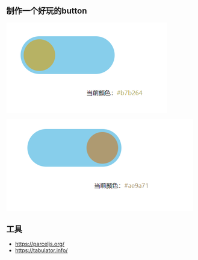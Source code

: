 #

## 制作一个好玩的button

![img.png](images/img.png)

![img.png](images/img02.png)




## 工具

- https://parceljs.org/
- https://tabulator.info/
